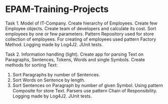 # EPAM-Training-Projects
Task 1. Model of IT-Company.
Create hierarchy of Employees. Create few Employee objects. Create team of developers and calculate its cost. Sort employees by one or few parameters.
Pattern Repository used for store collection of employees.
For creating of employees used pattern Factory Method.
Logging made by Log4J2.
JUnit tests.

Task 2. Information handling (light).
Create app for parsing Text on Paragraphs, Sentences, Tokens, Words and single Symbols. 
Create methods for sorting Text:
1. Sort Paragraphs by number of Sentences.
2. Sort Words on Sentence by length.
3. Sort Sentences on Paragraph by number of given Symbol.
Using pattern Composite for store Text. Parsers use pattern Chain of Responsibility.
Logging made by Log4J2.
JUnit tests.






